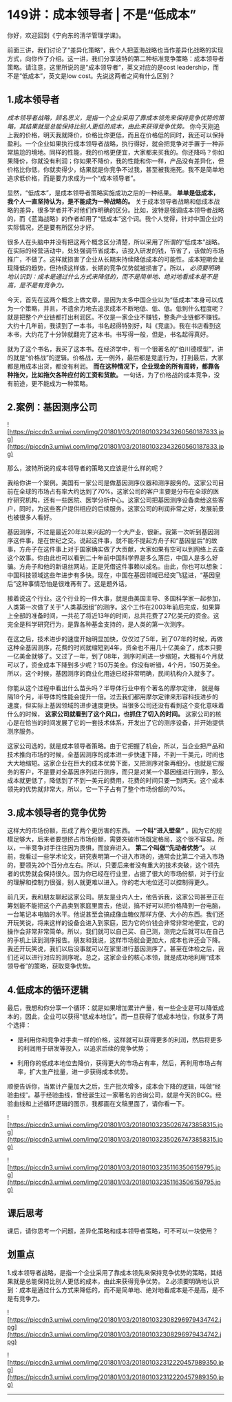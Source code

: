# 149讲：成本领导者 | 不是“低成本”

你好，欢迎回到《宁向东的清华管理学课》。

前面三讲，我们讨论了“差异化策略”，我个人把蓝海战略也当作差异化战略的实现方式，向你作了介绍。这一讲，我们分享波特的第二种标准竞争策略：成本领导者策略。请注意，这里所说的是“成本领导者”，英文对应的是cost leadership，而不是“低成本”，英文是low cost。先说这两者之间有什么区别？

## 1.成本领导者

 *成本领导者战略，顾名思义，是指一个企业采用了靠成本领先来保持竞争优势的策略，其结果就是总能保持比别人更低的成本，由此来获得竞争优势。* 你今天刚追上我的价格，明天我就降价，价格比你更低，而且在价格低的同时，我还可以保持盈利。一个企业如果执行成本领导者战略，执行得好，就会把竞争对手置于一种非常尴尬的境地。同样的性能，我的价格更便宜，大家都来买我的。你还降吗？你如果降价，你就没有利润；你如果不降价，我的性能和你一样，产品没有差异化，但价格比你低，你就卖得少，结果就是你竞争不过我，甚至被我拖死。我不是简单地追求低价格，而是要力求成为一个“成本领导者”。

显然，“低成本”，是成本领导者策略实施成功之后的一种结果。 **单单是低成本，我个人一直坚持认为，是不能成为一种战略的。** 关于成本领导者战略和低成本战略的差异，很多学者并不对他们作明确的区分。比如，波特是强调成本领导者战略的，而《蓝海战略》的作者却用了“低成本”这个词。我个人觉得，针对中国企业的实际情况，还是要有所区分才好。

很多人在头脑中并没有把这两个概念区分清楚，所以采用了所谓的“低成本”战略。在实际的经营活动中，处处强调节省成本，该投入研发的钱，节省了，该做的市场推广，不做了。这样就损害了企业从长期来持续降低成本的可能性。成本短期会呈现降低的趋势，但持续这样做，长期的竞争优势就被损害了。所以， *必须要明确地认识到：成本是通过什么方式来降低的，而不是简单地、绝对地看成本是不是高，是不是有竞争力。*

今天，首先在这两个概念上做文章，是因为太多中国企业以为“低成本”本身可以成为一个策略，并且，不遗余力地去追求成本不断地低、低、低。低到什么程度呢？就是把整个产业链都打出利润区。不仅是一家企业不赚钱，整条产业链都不赚钱。大约十几年前，我读到了一本书，书名起得特别好，叫《竞底》。我在书店看到这本书，大约花了十分钟就翻完了这本书。书写得一般，但是，书名起得真好。

就为了这个书名，我买了这本书。在经济学中，有一个很著名的“伯川德模型”，讲的就是“价格战”的逻辑。价格战，无一例外，最后都是竞底行为，打到最后，大家都是用成本出货，都没有利润。 **而在这种情况下，企业现金的所有周转，都靠各种拖欠，比如拖欠各种应付的工资和货款。** 一句话，为了价格战的成本竞争，没有前途，更不能成为一种策略。

## 2.案例：基因测序公司

![https://piccdn3.umiwi.com/img/201801/03/201801032343260560187833.jpg](https://piccdn3.umiwi.com/img/201801/03/201801032343260560187833.jpg)

那么，波特所说的成本领导者的策略又应该是什么样的呢？

我给你讲一个案例。美国有一家公司是做基因测序仪器和测序服务的。这家公司目前在全球的市场占有率大约达到了70%。这家公司的客户主要是分布在全球的医疗研究机构，还有一些医院、医学分析中心。这家公司把基因测序设备卖给这些客户，同时，为这些客户提供相应的后续服务。这家公司的利润非常之好，发展前景也被很多人看好。

基因测序，不过是最近20年以来兴起的一个大产业，很新。我第一次听到基因测序这件事，是在世纪之交。说起这件事，就不能不提起方舟子和“基因皇后”的故事，方舟子在这件事上对于国家确实做了大贡献，大家如果有空可以到网络上去查这个故事。你由此也可以看到二十年前中国科学界是多么落后，中国人是多么好骗。方舟子和他的新语丝网站，正是凭借这件事赖以成名。由此，你也可以想象：中国科技领域这些年进步有多快。现在，中国在基因领域已经突飞猛进，“基因皇后”这种事情恐怕是很难再有了。这是题外话。

接着说这个行业。这个行业的一件大事，就是由美国主导、多国科学家一起参加，人类第一次做了关于“人类基因组”的测序。这个工作在2003年前后完成，如果算上全部的准备时间，一共花了将近13年的时间，总共花费了27亿美元的资金。这完全是科学研究行为，是靠各种基金支持的，是人类的第一次测序。

在这之后，技术进步的速度开始明显加快，仅仅过了5年，到了07年的时候，再做这种全基因测序，花费的时间就缩短到4年，资金也不用几十亿美金了，成本只要一亿美金就够了。又过了一年，到了08年，测序时间进一步缩短，大概有4个月就可以了，资金成本下降到多少呢？150万美金。你没有听错，4个月，150万美金。所以，这个时候，基因测序的商业化用途已经非常明确，民间机构介入就多了。

你能从这个过程中看出什么苗头吗？半导体行业中有个著名的摩尔定律， 就是每隔18个月，半导体的性能会提升一倍。过去我们都用摩尔定律来形容科技进步的速度，但实际上基因领域的进步速度更快。当很多公司还没有看到这个变化意味着什么的时候， **这家公司就看到了这个风口，也抓住了切入的时间。** 这家公司的核心是在恰当的时间发展了它的一套技术体系，开发出了它的测序设备，并开始提供测序服务。

这家公司选的，就是成本领导者策略。由于它把握了机会，所以，当企业把产品和技术推向市场的时候，全基因测序的成本进一步快速下降，不到一千美元，时间也大大地缩短。这家企业在巨大的成本优势下面，又把测序对象再细分。也就是它服务的客户，不是要对全基因序列进行测序，而只是对某一个基因组进行测序，那么成本就更低了，降低到了不到一美元的费用，花费的时间只要一到两天。这个成本领先的优势就非常大，所以，它一下子占有了整个市场份额的70%。

## 3.成本领导者的竞争优势

这样大的市场份额，形成了两个更厉害的东西。 **一个叫“进入壁垒”** 。因为它的规模足够大，后来者要想挤占市场份额，需要突破市场既定格局，这个很不容易。所以，一半竞争对手往往因为畏惧，而放弃进入。 **第二个叫做“先动者优势”。** 以前，我看过一些学术论文，研究表明第一个进入市场的，通常会比第二个进入市场的，要领先20个百分点左右。所以，只要后来者没有重大的技术突破，这个领先者的优势就会保持很久。因为你已经在行业里，占据了很大的市场份额，对于行业的理解和控制力很强，别人就更难以进入。你的老大地位还可以控制得更久。

前几天，我和朋友聊起这家公司。朋友是业内人士，他告诉我，这家公司甚至正在筹划能不能把这个产品卖到家庭里面去，他说，搞不好可以把价格降到一台电脑，一台笔记本电脑的水平。他说甚至会搞成像血糖仪那样方便、大小的东西。我们还开玩笑说，将来这样的设备会进入到家庭，因为它的价钱会非常非常地便宜，它的操作会非常非常简单。所以，我们就可以自己买、自己测，测完之后就可以在自己的手机上读到测序报告。朋友和我说，这样市场就会更加大，成本也许还会下降。我还开玩笑说，我们以后没事就可以在家里进行基因测序了。甚至在体检之后，我们还可以进行对应的测序呢。总之，这家企业的核心本领，就是成功地利用“成本领导者”的策略，获取竞争优势。

## 4.低成本的循环逻辑

最后，我想和你分享一个循环：就是如果增加累计产量，有一些企业是可以降低成本的，因此，企业可以获得“低成本地位”。而一旦获得了低成本地位，你就多了两个选择：

* 是利用你和竞争对手卖一样的价格，这样就可以获得更多的利润，然后将更多的利润用于研发等投入，以追求后续的竞争优势；

* 利用你的低成本地位去降价，获得更大的市场占有率，然后，再利用市场占有率，扩大生产批量，进一步获得成本优势。

顺便告诉你，当累计产量加大之后，生产批次增多，成本会下降的逻辑，叫做“经验曲线”。基于经验曲线，曾经诞生过一家著名的咨询公司，就是今天的BCG。经验曲线和上述循环逻辑的图示，我都画在文稿里面了，请你看一下。

![https://piccdn3.umiwi.com/img/201801/03/201801032350267473858315.jpg](https://piccdn3.umiwi.com/img/201801/03/201801032350267473858315.jpg)

![https://piccdn3.umiwi.com/img/201801/03/201801032351163506159795.jpg](https://piccdn3.umiwi.com/img/201801/03/201801032351163506159795.jpg)

## 课后思考

课后，请你思考一个问题，差异化策略和成本领导者策略，可不可以一块使用？

## 划重点

1.成本领导者战略，是指一个企业采用了靠成本领先来保持竞争优势的策略，其结果就是总能保持比别人更低的成本，由此来获得竞争优势。
2.必须要明确地认识到：成本是通过什么方式来降低的，而不是简单地、绝对地看成本是不是高，是不是有竞争力。

![https://piccdn3.umiwi.com/img/201801/03/201801032308296979434742.jpg](https://piccdn3.umiwi.com/img/201801/03/201801032308296979434742.jpg)

![https://piccdn3.umiwi.com/img/201801/03/201801032312220457989350.jpg](https://piccdn3.umiwi.com/img/201801/03/201801032312220457989350.jpg)

---
